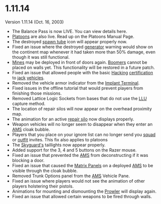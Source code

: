 # 1.11.14

Version 1.11.14 (Oct. 16, 2003)

- The Balance Pass is now LIVE. You can view details here.
- [Platoons](../terminology/Platoon.md) are also live. Read up on the Platoons
  Manual Page.
- The destroyed [spawn tube](../items/Respawn_Tube.md) icon will appear properly
  now.
- Fixed an issue where the destroyed [generator](../items/Generator.md) warning
  would show on the continent map whenever it had taken more than 50% damage,
  even though it was still functional.
- [Mines](../weapons/Adaptive_Construction_Engine.md#high-explosive-mine) may be
  deployed in front of doors again.
  [Boomers](../weapons/Adaptive_Construction_Engine.md#remote-detonated-charge-boomer)
  cannot be placed on walls yet. This functionality will be restored in a future
  patch.
- Fixed an issue that allowed people with the basic
  [Hacking](<../certifications/Hacking_(Certification).md>)
  [certification](../certifications/Certification.md) to
  [jack](../terminology/Jack.md) [vehicles](../vehicles/index.md).
- Removed the vehicle armor indicator from the
  [Implant Terminal](../items/Implant_Terminal.md).
- Fixed issues in the offline tutorial that would prevent players from finishing
  those missions.
- Removed Lattice Logic Sockets from bases that do not use the
  [LLU](../terminology/Lattice_Logic_Unit.md) capture method.
- The location of repair silos will now appear on the overhead proximity map.
- The animation for an active [repair silo](../items/Repair_Rearm_Silo.md) now
  displays properly.
- Weapon vehicles will no longer seem to disappear when they enter an
  [AMS](../vehicles/Advanced_Mobile_Station.md) cloak bubble.
- Players that you place on your ignore list can no longer send you
  [squad](../terminology/Squad.md) or [outfit](../terminology/Outfit.md)
  invites. This fix also applies to platoons
- The [Skyguard's](../vehicles/Skyguard.md) taillights now appear properly.
- Added support for the 3, 4 and 5 buttons on the Razer mouse.
- Fixed an issue that prevented the
  [AMS](../vehicles/Advanced_Mobile_Station.md) from deconstructing if it was
  blocking a door.
- Fixed an issue that caused the [Matrix Panels](../items/Matrix_Panel.md) on a
  deployed [AMS](../vehicles/Advanced_Mobile_Station.md) to be visible through
  the cloak bubble.
- Removed Trunk Options panel from the
  [AMS](../vehicles/Advanced_Mobile_Station.md) Vehicle Pane.
- Fixed an issue where players would not see the animation of other players
  holstering their pistols.
- Animations for mounting and dismounting the [Prowler](../vehicles/Prowler.md)
  will display again.
- Fixed an issue that allowed certain weapons to be fired through walls.
